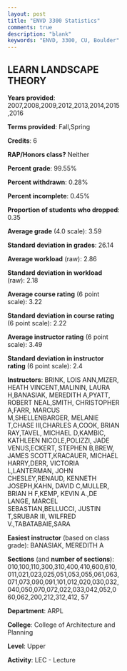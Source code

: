 ```yaml
---
layout: post
title: "ENVD 3300 Statistics"
comments: true
description: "blank"
keywords: "ENVD, 3300, CU, Boulder"
--- 
```

<head>
<script src="https://ajax.googleapis.com/ajax/libs/jquery/2.1.3/jquery.min.js"></script>
<script src="https://dl.dropboxusercontent.com/s/pc42nxpaw1ea4o9/highcharts.js?dl=0"></script>
<!-- <script src="../assets/js/highcharts.js"></script> -->
<style type="text/css">@font-face {
	font-family: "Bebas Neue";
	src: url(https://www.filehosting.org/file/details/544349/BebasNeue%20Regular.otf) format("opentype");
	}
	h1.Bebas { 
		font-family: "Bebas Neue", Verdana, Tahoma;
	}
</style>
</head>
<body>
	<div id="container" style="float: right; width: 45%; height: 88%; margin-left: 2.5%; margin-right: 2.5%;"></div>
	<script language="JavaScript">
		$(document).ready(function() {
		var chart = {type: 'column'};
		var title = {text: 'Grade Distribution'};
		var xAxis = {categories: ['A','B','C','D','F'],crosshair: true};
		var yAxis = {min: 0,title: {text: 'Percentage'}};
		var tooltip = {headerFormat: '<center><b><span style="font-size:20px">{point.key}</span></b></center>',
		               pointFormat: '<td style="padding:0"><b>{point.y:.1f}%</b></td>',
		               footerFormat: '</table>',shared: true,useHTML: true};
		var plotOptions = {column: {pointPadding: 0.0,borderWidth: 0}};  
		var credits = {enabled: false};var series= [{name: 'Percent',data: [69.26,28.15,2.12,0.0,0.47,]}];
		var json = {};
		json.chart = chart;
		json.title = title;
		json.tooltip = tooltip;
		json.xAxis = xAxis;
		json.yAxis = yAxis;  
		json.series = series;
		json.plotOptions = plotOptions;  
		json.credits = credits;
		$('#container').highcharts(json);
	});
	</script>
</body>
			   
## LEARN LANDSCAPE THEORY

**Years provided**: 2007,2008,2009,2012,2013,2014,2015,2016

**Terms provided**: Fall,Spring

**Credits**: 6

**RAP/Honors class?** Neither

**Percent grade**: 99.55%

**Percent withdrawn**: 0.28%

**Percent incomplete**: 0.45%

**Proportion of students who dropped**: 0.35

**Average grade** (4.0 scale): 3.59

**Standard deviation in grades**: 26.14

**Average workload** (raw): 2.86

**Standard deviation in workload** (raw): 2.18

**Average course rating** (6 point scale): 3.22

**Standard deviation in course rating** (6 point scale): 2.22

**Average instructor rating** (6 point scale): 3.49

**Standard deviation in instructor rating** (6 point scale): 2.4

**Instructors**: BRINK, LOIS ANN,MIZER, HEATH VINCENT,MALININ, LAURA H,BANASIAK, MEREDITH A,PYATT, ROBERT NEAL,SMITH, CHRISTOPHER A,FARR, MARCUS M,SHELLENBARGER, MELANIE T,CHASE III,CHARLES A,COOK, BRIAN RAY,TAVEL, MICHAEL D,KAMBIC, KATHLEEN NICOLE,POLIZZI, JADE VENUS,ECKERT, STEPHEN B,BREW, JAMES SCOTT,KRACAUER, MICHAEL HARRY,DERR, VICTORIA L,LANTERMAN, JOHN CHESLEY,RENAUD, KENNETH JOSEPH,KAHN, DAVID C,MULLER, BRIAN H F,KEMP, KEVIN A.,DE LANGE, MARCEL SEBASTIAN,BELLUCCI, JUSTIN T,SRUBAR III, WILFRED V.,TABATABAIE,SARA

**Easiest instructor** (based on class grade): BANASIAK, MEREDITH A

**Sections** (and **number of sections**): 010,100,110,300,310,400,410,600,610,011,021,023,025,051,053,055,061,063,071,073,090,091,101,012,020,030,032,040,050,070,072,022,033,042,052,060,062,200,212,312,412, 57

**Department**: ARPL

**College**: College of Architecture and Planning

**Level**: Upper

**Activity**: LEC - Lecture